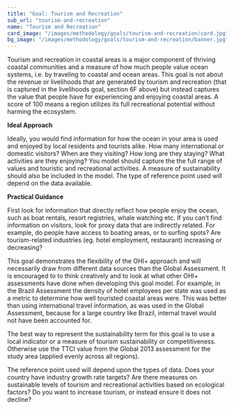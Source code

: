 ```yaml
---
title: "Goal: Tourism and Recreation"
sub_url: "tourism-and-recreation"
name: "Tourism and Recreation"
card_image: "/images/methodology/goals/tourism-and-recreation/card.jpg"
bg_image: "/images/methodology/goals/tourism-and-recreation/banner.jpg"
---
```



Tourism and recreation in coastal areas is a major component of thriving coastal communities and a measure of how much people value ocean systems, i.e. by traveling to coastal and ocean areas. This goal is not about the revenue or livelihoods that are generated by tourism and recreation (that is captured in the livelihoods goal, section 6F above) but instead captures the value that people have for experiencing and enjoying coastal areas. A score of 100 means a region utilizes its full recreational potential without harming the ecosystem.

**Ideal Approach**

Ideally, you would find information for how the ocean in your area is used and enjoyed by local residents and tourists alike. How many international or domestic visitors? When are they visiting? How long are they staying? What activities are they enjoying? You model should capture the the full range of values and touristic and recreational activities. A measure of sustainability should also be included in the model. The type of reference point used will depend on the data available.

**Practical Guidance**

First look for information that directly reflect how people enjoy the ocean, such as boat rentals, resort registries, whale watching etc. If you can’t find information on visitors, look for proxy data that are indirectly related. For example, do people have access to boating areas, or to surfing spots? Are tourism-related industries (eg. hotel employment, restaurant) increasing or decreasing?

This goal demonstrates the flexibility of the OHI+ approach and will necessarily draw from different data sources than the Global Assessment. It is encouraged to to think creatively and to look at what other OHI+ assessments have done when developing this goal model. For example, in the Brazil Assessment the density of hotel employees per state was used as a metric to determine how well touristed coastal areas were. This was better than using international travel information, as was used in the Global Assessment, because for a large country like Brazil, internal travel would not have been accounted for.

The best way to represent the sustainability term for this goal is to use a local indicator or a measure of tourism sustainability or competitiveness. Otherwise use the TTCI value from the Global 2013 assessment for the study area (applied evenly across all regions).

The reference point used will depend upon the types of data. Does your country have industry growth rate targets? Are there measures on sustainable levels of tourism and recreational activities based on ecological factors? Do you want to increase tourism, or instead ensure it does not decline?




